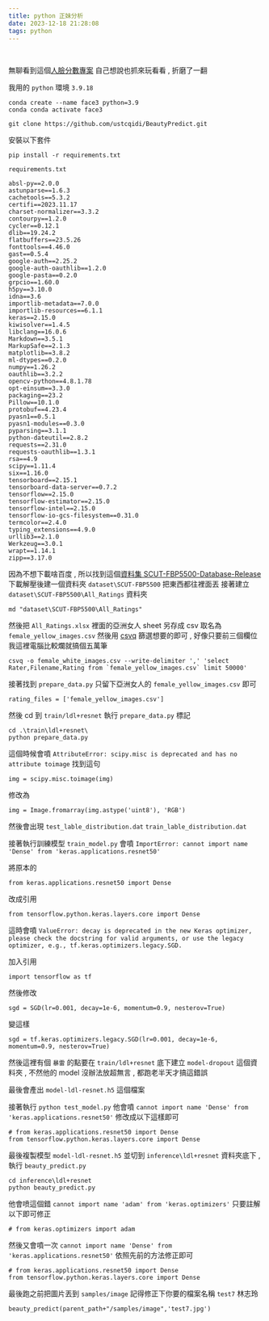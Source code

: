 ```yaml
---
title: python 正妹分析
date: 2023-12-18 21:28:08
tags: python
---
```

&nbsp;
<!-- more -->

無聊看到這個[人臉分數專案](https://github.com/ustcqidi/BeautyPredict) 自己想說也抓來玩看看 , 折磨了一翻

我用的 `python` 環境 `3.9.18`
```
conda create --name face3 python=3.9
conda conda activate face3
```

```
git clone https://github.com/ustcqidi/BeautyPredict.git
```

安裝以下套件 
```
pip install -r requirements.txt
```

`requirements.txt`
```
absl-py==2.0.0
astunparse==1.6.3
cachetools==5.3.2
certifi==2023.11.17
charset-normalizer==3.3.2
contourpy==1.2.0
cycler==0.12.1
dlib==19.24.2
flatbuffers==23.5.26
fonttools==4.46.0
gast==0.5.4
google-auth==2.25.2
google-auth-oauthlib==1.2.0
google-pasta==0.2.0
grpcio==1.60.0
h5py==3.10.0
idna==3.6
importlib-metadata==7.0.0
importlib-resources==6.1.1
keras==2.15.0
kiwisolver==1.4.5
libclang==16.0.6
Markdown==3.5.1
MarkupSafe==2.1.3
matplotlib==3.8.2
ml-dtypes==0.2.0
numpy==1.26.2
oauthlib==3.2.2
opencv-python==4.8.1.78
opt-einsum==3.3.0
packaging==23.2
Pillow==10.1.0
protobuf==4.23.4
pyasn1==0.5.1
pyasn1-modules==0.3.0
pyparsing==3.1.1
python-dateutil==2.8.2
requests==2.31.0
requests-oauthlib==1.3.1
rsa==4.9
scipy==1.11.4
six==1.16.0
tensorboard==2.15.1
tensorboard-data-server==0.7.2
tensorflow==2.15.0
tensorflow-estimator==2.15.0
tensorflow-intel==2.15.0
tensorflow-io-gcs-filesystem==0.31.0
termcolor==2.4.0
typing_extensions==4.9.0
urllib3==2.1.0
Werkzeug==3.0.1
wrapt==1.14.1
zipp==3.17.0
```

因為不想下載啥百度 , 所以找到這個[資料集 SCUT-FBP5500-Database-Release](https://github.com/HCIILAB/SCUT-FBP5500-Database-Release)
下載解壓後建一個資料夾 `dataset\SCUT-FBP5500` 把東西都往裡面丟
接著建立 `dataset\SCUT-FBP5500\All_Ratings` 資料夾
```
md "dataset\SCUT-FBP5500\All_Ratings"
```


然後把 `All_Ratings.xlsx` 裡面的亞洲女人 sheet 另存成 csv 取名為 `female_yellow_images.csv`
然後用 [csvq](https://mithrandie.github.io/csvq/) 篩選想要的即可 , 好像只要前三個欄位
我這裡電腦比較爛就搞個五萬筆
```
csvq -o female_white_images.csv --write-delimiter ',' 'select Rater,Filename,Rating from `female_yellow_images.csv` limit 50000'
```

接著找到 `prepare_data.py` 只留下亞洲女人的 `female_yellow_images.csv` 即可
```
rating_files = ['female_yellow_images.csv']
```

然後 cd 到 `train/ldl+resnet` 執行 `prepare_data.py` 標記
```
cd .\train\ldl+resnet\
python prepare_data.py
```

這個時候會噴 `AttributeError: scipy.misc is deprecated and has no attribute toimage`
找到這句
```
img = scipy.misc.toimage(img)
```

修改為
```
img = Image.fromarray(img.astype('uint8'), 'RGB')
```

然後會出現 `test_lable_distribution.dat` `train_lable_distribution.dat`

接著執行訓練模型 `train_model.py`
會噴 `ImportError: cannot import name 'Dense' from 'keras.applications.resnet50'`

將原本的
```
from keras.applications.resnet50 import Dense
```

改成引用

```
from tensorflow.python.keras.layers.core import Dense
```

這時會噴 `ValueError: decay is deprecated in the new Keras optimizer, please check the docstring for valid arguments, or use the legacy optimizer, e.g., tf.keras.optimizers.legacy.SGD.`


加入引用
```
import tensorflow as tf
```

然後修改
```
sgd = SGD(lr=0.001, decay=1e-6, momentum=0.9, nesterov=True)
```

變這樣
```
sgd = tf.keras.optimizers.legacy.SGD(lr=0.001, decay=1e-6, momentum=0.9, nesterov=True)
```

然後這裡有個 `暴雷` 的點要在 `train/ldl+resnet` 底下建立 `model-dropout` 這個資料夾 , 不然他的 model 沒辦法放超無言 , 都跑老半天才搞這錯誤

最後會產出 `model-ldl-resnet.h5` 這個檔案

接著執行 `python test_model.py` 他會噴 `cannot import name 'Dense' from 'keras.applications.resnet50'` 修改成以下這樣即可
```
# from keras.applications.resnet50 import Dense
from tensorflow.python.keras.layers.core import Dense
```


最後複製模型 `model-ldl-resnet.h5` 並切到 `inference\ldl+resnet` 資料夾底下 , 執行 `beauty_predict.py`
```
cd inference\ldl+resnet
python beauty_predict.py
```

他會喷這個錯 `cannot import name 'adam' from 'keras.optimizers'`
只要註解以下即可修正
```
# from keras.optimizers import adam
```

然後又會噴一次 `cannot import name 'Dense' from 'keras.applications.resnet50'`
依照先前的方法修正即可
```
# from keras.applications.resnet50 import Dense
from tensorflow.python.keras.layers.core import Dense
```

最後跑之前把圖片丟到 `samples/image` 記得修正下你要的檔案名稱 `test7` 林志玲
```
beauty_predict(parent_path+"/samples/image",'test7.jpg')
```
